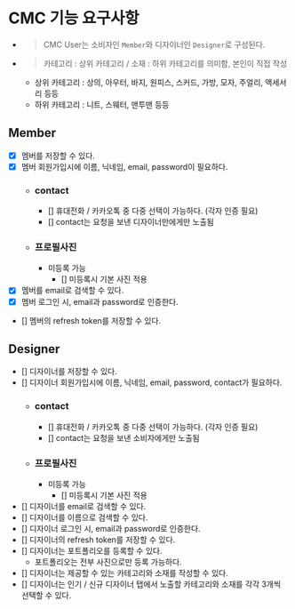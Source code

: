 # CMC 기능 요구사항

- > CMC User는 소비자인 `Member`와 디자이너인 `Designer`로 구성된다.
- > 카테고리 : 상위 카테고리 / 소재 : 하위 카테고리를 의미함, 본인이 직접 작성
  - 상위 카테고리 : 상의, 아우터, 바지, 원피스, 스커드, 가방, 모자, 주얼리, 액세서리 등등
  - 하위 카테고리 : 니트, 스웨터, 맨투맨 등등
## Member
- [x] 멤버를 저장할 수 있다.
- [x] 멤버 회원가입시에 이름, 닉네임, email, password이 필요하다.
  - ### contact
    - [] 휴대전화 / 카카오톡 중 다중 선택이 가능하다. (각자 인증 필요)
    - [] contact는 요청을 보낸 디자이너만에게만 노출됨
  - ### 프로필사진
    - 미등록 가능
      - [] 미등록시 기본 사진 적용
- [x] 멤버를 email로 검색할 수 있다.
- [x] 멤버 로그인 시, email과 password로 인증한다.
- [] 멤버의 refresh token를 저장할 수 있다.

## Designer
- [] 디자이너를 저장할 수 있다.
- [] 디자이너 회원가입시에 이름, 닉네임, email, password, contact가 필요하다.
  - ### contact
    - [] 휴대전화 / 카카오톡 중 다중 선택이 가능하다. (각자 인증 필요)
    - [] contact는 요청을 보낸 소비자에게만 노출됨
  - ### 프로필사진
    - 미등록 가능
      - [] 미등록시 기본 사진 적용
- [] 디자이너를 email로 검색할 수 있다.
- [] 디자이너를 이름으로 검색할 수 있다.
- [] 디자이너 로그인 시, email과 password로 인증한다.
- [] 디자이너의 refresh token를 저장할 수 있다.
- [] 디자이너는 포트폴리오를 등록할 수 있다.
  - 포트폴리오는 전부 사진으로만 등록 가능하다.
- [] 디자이너는 제공할 수 있는 카테고리와 소재를 작성할 수 있다.
- [] 디자이너는 인기 / 신규 디자이너 탭에서 노출할 카테고리와 소재를 각각 3개씩 선택할 수 있다.